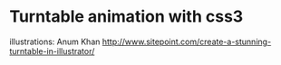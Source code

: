 # Turntable animation with css3

illustrations: Anum Khan
http://www.sitepoint.com/create-a-stunning-turntable-in-illustrator/